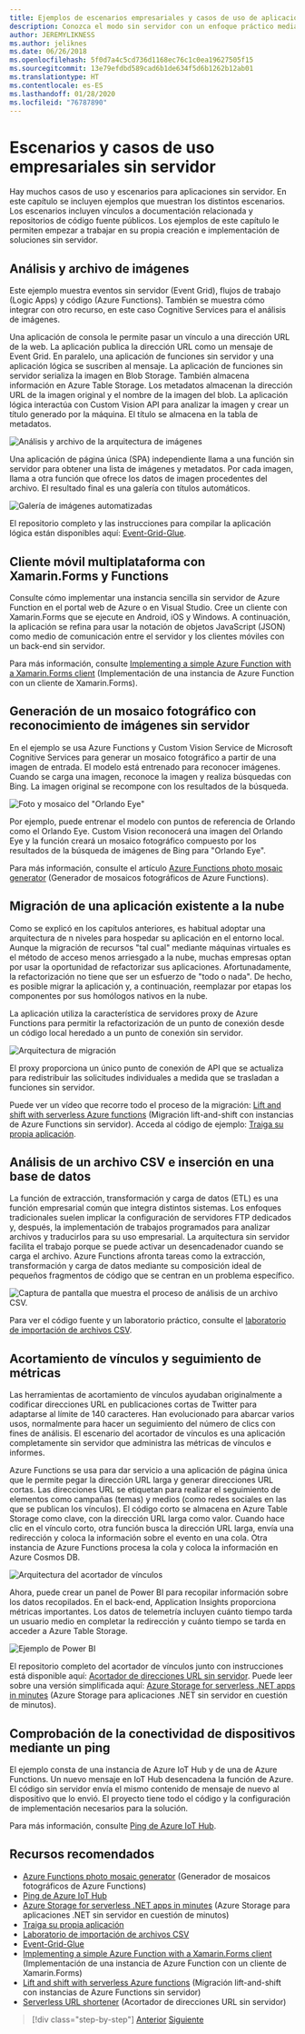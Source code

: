 ```yaml
---
title: Ejemplos de escenarios empresariales y casos de uso de aplicaciones sin servidor
description: Conozca el modo sin servidor con un enfoque práctico mediante ejemplos que van desde el procesamiento de imágenes hasta los back-ends móviles y las canalizaciones de extracción, transformación y carga de datos (ETL).
author: JEREMYLIKNESS
ms.author: jeliknes
ms.date: 06/26/2018
ms.openlocfilehash: 5f0d7a4c5cd736d1168ec76c1c0ea19627505f15
ms.sourcegitcommit: 13e79efdbd589cad6b1de634f5d6b1262b12ab01
ms.translationtype: HT
ms.contentlocale: es-ES
ms.lasthandoff: 01/28/2020
ms.locfileid: "76787890"
---
```

# <a name="serverless-business-scenarios-and-use-cases"></a>Escenarios y casos de uso empresariales sin servidor

Hay muchos casos de uso y escenarios para aplicaciones sin servidor. En este capítulo se incluyen ejemplos que muestran los distintos escenarios. Los escenarios incluyen vínculos a documentación relacionada y repositorios de código fuente públicos. Los ejemplos de este capítulo le permiten empezar a trabajar en su propia creación e implementación de soluciones sin servidor.

## <a name="analyze-and-archive-images"></a>Análisis y archivo de imágenes

Este ejemplo muestra eventos sin servidor (Event Grid), flujos de trabajo (Logic Apps) y código (Azure Functions). También se muestra cómo integrar con otro recurso, en este caso Cognitive Services para el análisis de imágenes.

Una aplicación de consola le permite pasar un vínculo a una dirección URL de la web. La aplicación publica la dirección URL como un mensaje de Event Grid. En paralelo, una aplicación de funciones sin servidor y una aplicación lógica se suscriben al mensaje. La aplicación de funciones sin servidor serializa la imagen en Blob Storage. También almacena información en Azure Table Storage. Los metadatos almacenan la dirección URL de la imagen original y el nombre de la imagen del blob. La aplicación lógica interactúa con Custom Vision API para analizar la imagen y crear un título generado por la máquina. El título se almacena en la tabla de metadatos.

![Análisis y archivo de la arquitectura de imágenes](./media/image-processing-example.png)

Una aplicación de página única (SPA) independiente llama a una función sin servidor para obtener una lista de imágenes y metadatos. Por cada imagen, llama a otra función que ofrece los datos de imagen procedentes del archivo. El resultado final es una galería con títulos automáticos.

![Galería de imágenes automatizadas](./media/automated-image-gallery.png)

El repositorio completo y las instrucciones para compilar la aplicación lógica están disponibles aquí: [Event-Grid-Glue](https://github.com/JeremyLikness/Event-Grid-Glue).

## <a name="cross-platform-mobile-client-using-xamarinforms-and-functions"></a>Cliente móvil multiplataforma con Xamarin.Forms y Functions

Consulte cómo implementar una instancia sencilla sin servidor de Azure Function en el portal web de Azure o en Visual Studio. Cree un cliente con Xamarin.Forms que se ejecute en Android, iOS y Windows. A continuación, la aplicación se refina para usar la notación de objetos JavaScript (JSON) como medio de comunicación entre el servidor y los clientes móviles con un back-end sin servidor.

Para más información, consulte [Implementing a simple Azure Function with a Xamarin.Forms client](https://docs.microsoft.com/samples/azure-samples/functions-xamarin-getting-started/implementing-a-simple-azure-function-with-a-xamarinforms-client/) (Implementación de una instancia de Azure Function con un cliente de Xamarin.Forms).

## <a name="generate-a-photo-mosaic-with-serverless-image-recognition"></a>Generación de un mosaico fotográfico con reconocimiento de imágenes sin servidor

En el ejemplo se usa Azure Functions y Custom Vision Service de Microsoft Cognitive Services para generar un mosaico fotográfico a partir de una imagen de entrada. El modelo está entrenado para reconocer imágenes. Cuando se carga una imagen, reconoce la imagen y realiza búsquedas con Bing. La imagen original se recompone con los resultados de la búsqueda.

![Foto y mosaico del "Orlando Eye"](./media/orlando-eye-both.png)

Por ejemplo, puede entrenar el modelo con puntos de referencia de Orlando como el Orlando Eye. Custom Vision reconocerá una imagen del Orlando Eye y la función creará un mosaico fotográfico compuesto por los resultados de la búsqueda de imágenes de Bing para "Orlando Eye".

Para más información, consulte el artículo [Azure Functions photo mosaic generator](https://github.com/Azure-Samples/functions-dotnet-photo-mosaic) (Generador de mosaicos fotográficos de Azure Functions).

## <a name="migrate-an-existing-application-to-the-cloud"></a>Migración de una aplicación existente a la nube

Como se explicó en los capítulos anteriores, es habitual adoptar una arquitectura de n niveles para hospedar su aplicación en el entorno local. Aunque la migración de recursos "tal cual" mediante máquinas virtuales es el método de acceso menos arriesgado a la nube, muchas empresas optan por usar la oportunidad de refactorizar sus aplicaciones. Afortunadamente, la refactorización no tiene que ser un esfuerzo de "todo o nada". De hecho, es posible migrar la aplicación y, a continuación, reemplazar por etapas los componentes por sus homólogos nativos en la nube.

La aplicación utiliza la característica de servidores proxy de Azure Functions para permitir la refactorización de un punto de conexión desde un código local heredado a un punto de conexión sin servidor.

![Arquitectura de migración](./media/migration-architecture.png)

El proxy proporciona un único punto de conexión de API que se actualiza para redistribuir las solicitudes individuales a medida que se trasladan a funciones sin servidor.

Puede ver un vídeo que recorre todo el proceso de la migración: [Lift and shift with serverless Azure functions](https://channel9.msdn.com/Events/Connect/2017/E102) (Migración lift-and-shift con instancias de Azure Functions sin servidor). Acceda al código de ejemplo: [Traiga su propia aplicación](https://github.com/JeremyLikness/bring-own-app-connect-17).

## <a name="parse-a-csv-file-and-insert-into-a-database"></a>Análisis de un archivo CSV e inserción en una base de datos

La función de extracción, transformación y carga de datos (ETL) es una función empresarial común que integra distintos sistemas. Los enfoques tradicionales suelen implicar la configuración de servidores FTP dedicados y, después, la implementación de trabajos programados para analizar archivos y traducirlos para su uso empresarial. La arquitectura sin servidor facilita el trabajo porque se puede activar un desencadenador cuando se carga el archivo. Azure Functions afronta tareas como la extracción, transformación y carga de datos mediante su composición ideal de pequeños fragmentos de código que se centran en un problema específico.

![Captura de pantalla que muestra el proceso de análisis de un archivo CSV.](./media/serverless-business-scenarios/csv-parse-database-import.png)

Para ver el código fuente y un laboratorio práctico, consulte el [laboratorio de importación de archivos CSV](https://github.com/JeremyLikness/azure-fn-file-process-hol).

## <a name="shorten-links-and-track-metrics"></a>Acortamiento de vínculos y seguimiento de métricas

Las herramientas de acortamiento de vínculos ayudaban originalmente a codificar direcciones URL en publicaciones cortas de Twitter para adaptarse al límite de 140 caracteres. Han evolucionado para abarcar varios usos, normalmente para hacer un seguimiento del número de clics con fines de análisis. El escenario del acortador de vínculos es una aplicación completamente sin servidor que administra las métricas de vínculos e informes.

Azure Functions se usa para dar servicio a una aplicación de página única que le permite pegar la dirección URL larga y generar direcciones URL cortas. Las direcciones URL se etiquetan para realizar el seguimiento de elementos como campañas (temas) y medios (como redes sociales en las que se publican los vínculos). El código corto se almacena en Azure Table Storage como clave, con la dirección URL larga como valor. Cuando hace clic en el vínculo corto, otra función busca la dirección URL larga, envía una redirección y coloca la información sobre el evento en una cola. Otra instancia de Azure Functions procesa la cola y coloca la información en Azure Cosmos DB.

![Arquitectura del acortador de vínculos](./media/link-shortener-architecture.png)

Ahora, puede crear un panel de Power BI para recopilar información sobre los datos recopilados. En el back-end, Application Insights proporciona métricas importantes. Los datos de telemetría incluyen cuánto tiempo tarda un usuario medio en completar la redirección y cuánto tiempo se tarda en acceder a Azure Table Storage.

![Ejemplo de Power BI](./media/power-bi-example.png)

El repositorio completo del acortador de vínculos junto con instrucciones está disponible aquí: [Acortador de direcciones URL sin servidor](https://github.com/jeremylikness/serverless-url-shortener). Puede leer sobre una versión simplificada aquí: [Azure Storage for serverless .NET apps in minutes](https://devblogs.microsoft.com/aspnet/azure-storage-for-serverless-net-apps-in-minutes/) (Azure Storage para aplicaciones .NET sin servidor en cuestión de minutos).

## <a name="verify-device-connectivity-using-a-ping"></a>Comprobación de la conectividad de dispositivos mediante un ping

El ejemplo consta de una instancia de Azure IoT Hub y de una de Azure Functions. Un nuevo mensaje en IoT Hub desencadena la función de Azure. El código sin servidor envía el mismo contenido de mensaje de nuevo al dispositivo que lo envió. El proyecto tiene todo el código y la configuración de implementación necesarios para la solución.

Para más información, consulte [Ping de Azure IoT Hub](https://github.com/Azure-Samples/iot-hub-node-ping).

## <a name="recommended-resources"></a>Recursos recomendados

- [Azure Functions photo mosaic generator](https://github.com/Azure-Samples/functions-dotnet-photo-mosaic) (Generador de mosaicos fotográficos de Azure Functions)
- [Ping de Azure IoT Hub](https://github.com/Azure-Samples/iot-hub-node-ping)
- [Azure Storage for serverless .NET apps in minutes](https://devblogs.microsoft.com/aspnet/azure-storage-for-serverless-net-apps-in-minutes/) (Azure Storage para aplicaciones .NET sin servidor en cuestión de minutos)
- [Traiga su propia aplicación](https://github.com/JeremyLikness/bring-own-app-connect-17)
- [Laboratorio de importación de archivos CSV](https://github.com/JeremyLikness/azure-fn-file-process-hol)
- [Event-Grid-Glue](https://github.com/JeremyLikness/Event-Grid-Glue)
- [Implementing a simple Azure Function with a Xamarin.Forms client](https://docs.microsoft.com/samples/azure-samples/functions-xamarin-getting-started/implementing-a-simple-azure-function-with-a-xamarinforms-client/) (Implementación de una instancia de Azure Function con un cliente de Xamarin.Forms)
- [Lift and shift with serverless Azure functions](https://channel9.msdn.com/Events/Connect/2017/E102) (Migración lift-and-shift con instancias de Azure Functions sin servidor)
- [Serverless URL shortener](https://github.com/jeremylikness/serverless-url-shortener) (Acortador de direcciones URL sin servidor)

>[!div class="step-by-step"]
>[Anterior](orchestration-patterns.md)
>[Siguiente](serverless-conclusion.md)
